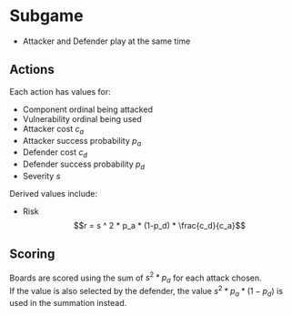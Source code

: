 # Subgame

- Attacker and Defender play at the same time

## Actions

Each action has values for:

- Component ordinal being attacked
- Vulnerability ordinal being used
- Attacker cost $c_a$
- Attacker success probability $p_a$
- Defender cost $c_d$
- Defender success probability $p_d$
- Severity $s$

Derived values include:

- Risk $$r = s ^ 2 * p_a * (1-p_d) * \frac{c_d}{c_a}$$

## Scoring

Boards are scored using the sum of $s^2 * p_a$ for each attack chosen.  
If the value is also selected by the defender, the value $s^2 * p_a * (1-p_d)$ is used in the summation instead.